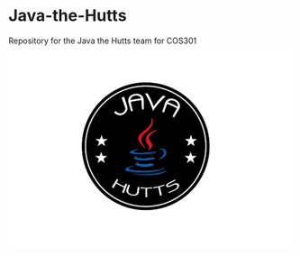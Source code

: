 # Java-the-Hutts
Repository for the Java the Hutts team for COS301
<img src="https://github.com/Nicvaniek/Java-the-Hutts/blob/master/Java-Hutts.png">
